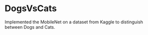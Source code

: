 # DogsVsCats
Implemented the MobileNet on a dataset from Kaggle to distinguish between Dogs and Cats.
